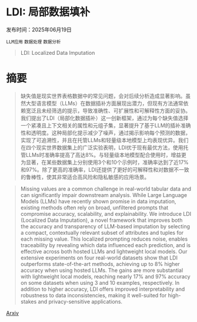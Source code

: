 # LDI: 局部数据填补

发布时间：2025年06月19日

`LLM应用` `数据处理` `数据分析`

> LDI: Localized Data Imputation

# 摘要

> 缺失值是现实世界表格数据中的常见问题，会对后续分析造成显著影响。虽然大型语言模型（LLMs）在数据插补方面展现出潜力，但现有方法通常依赖宽泛且未经筛选的提示，导致准确性、可扩展性和可解释性方面的妥协。我们提出了LDI（局部化数据插补）这一创新框架，通过为每个缺失值选择一个紧凑且上下文相关的属性和元组子集，显著提升了基于LLM的插补准确性和透明度。这种局部化提示减少了噪声，通过揭示影响每个预测的数据，实现了可追溯性，并且在托管LLMs和轻量级本地模型上均表现优异。我们在四个现实世界数据集上的广泛实验表明，LDI优于现有最优方法，使用托管LLMs时准确率提高了高达8%。与轻量级本地模型配合使用时，增益更为显著，在某些数据集上分别使用3个和10个示例时，准确率达到了近17%和97%。除了更高的准确率，LDI还提供了更好的可解释性和对数据不一致的鲁棒性，使其非常适合高风险和隐私敏感的应用场景。

> Missing values are a common challenge in real-world tabular data and can significantly impair downstream analysis. While Large Language Models (LLMs) have recently shown promise in data imputation, existing methods often rely on broad, unfiltered prompts that compromise accuracy, scalability, and explainability. We introduce LDI (Localized Data Imputation), a novel framework that improves both the accuracy and transparency of LLM-based imputation by selecting a compact, contextually relevant subset of attributes and tuples for each missing value. This localized prompting reduces noise, enables traceability by revealing which data influenced each prediction, and is effective across both hosted LLMs and lightweight local models. Our extensive experiments on four real-world datasets show that LDI outperforms state-of-the-art methods, achieving up to 8% higher accuracy when using hosted LLMs. The gains are more substantial with lightweight local models, reaching nearly 17% and 97% accuracy on some datasets when using 3 and 10 examples, respectively. In addition to higher accuracy, LDI offers improved interpretability and robustness to data inconsistencies, making it well-suited for high-stakes and privacy-sensitive applications.

[Arxiv](https://arxiv.org/abs/2506.16616)